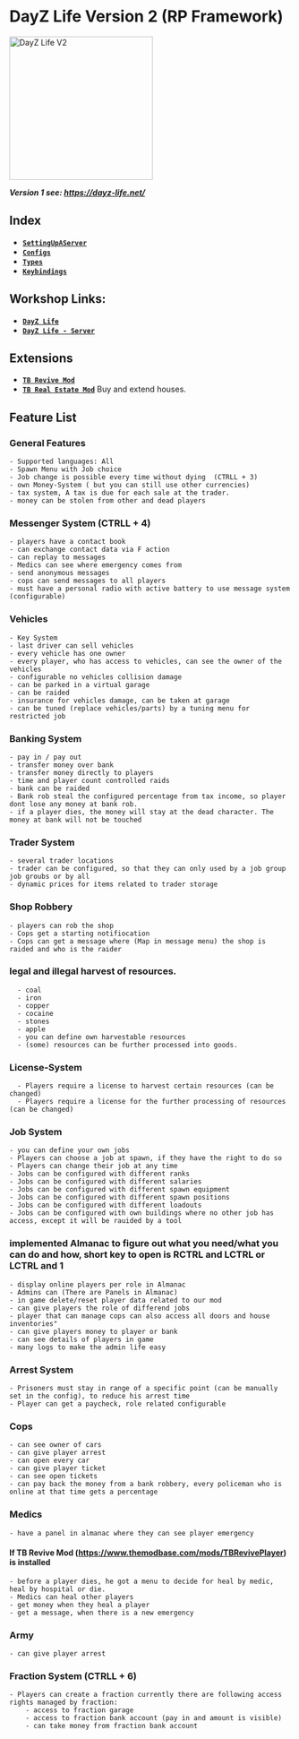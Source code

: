 # DayZ Life Version 2 (RP Framework)

<img src="./DayZLife2Logo.png" alt="DayZ Life V2" width="256"/>

***Version 1 see: https://dayz-life.net/***

## Index

- [**`SettingUpAServer`**](./SettingUpAServer.md)
- [**`Configs`**](./Configs/Readme.md)
- [**`Types`**](./Types.md)
- [**`Keybindings`**](./Keybindings.md)

## Workshop Links:

- [**`DayZ Life`**](https://steamcommunity.com/sharedfiles/filedetails/?id=3196291732)
- [**`DayZ Life - Server`**](https://steamcommunity.com/sharedfiles/filedetails/?id=3196294051)

## Extensions

- [**`TB Revive Mod`**](https://www.themodbase.com/mods/TBRevivePlayer) 
- [**`TB Real Estate Mod`**](https://www.themodbase.com/mods/TBRealEstate) Buy and extend houses.

## Feature List

### General Features

    - Supported languages: All
    - Spawn Menu with Job choice
    - Job change is possible every time without dying  (CTRLL + 3)
    - own Money-System ( but you can still use other currencies)
    - tax system, A tax is due for each sale at the trader.
    - money can be stolen from other and dead players

### Messenger System (CTRLL + 4)

    - players have a contact book
    - can exchange contact data via F action
    - can replay to messages
    - Medics can see where emergency comes from
    - send anonymous messages
    - cops can send messages to all players
    - must have a personal radio with active battery to use message system (configurable)

### Vehicles

    - Key System
    - last driver can sell vehicles
    - every vehicle has one owner
    - every player, who has access to vehicles, can see the owner of the vehicles
    - configurable no vehicles collision damage
    - can be parked in a virtual garage
    - can be raided
    - insurance for vehicles damage, can be taken at garage
    - can be tuned (replace vehicles/parts) by a tuning menu for restricted job

### Banking System

    - pay in / pay out
    - transfer money over bank
    - transfer money directly to players
    - time and player count controlled raids
    - bank can be raided
    - Bank rob steal the configured percentage from tax income, so player dont lose any money at bank rob.
    - if a player dies, the money will stay at the dead character. The money at bank will not be touched

### Trader System

    - several trader locations
    - trader can be configured, so that they can only used by a job group job groubs or by all
    - dynamic prices for items related to trader storage

### Shop Robbery 
    - players can rob the shop
    - Cops get a starting notifiocation
    - Cops can get a message where (Map in message menu) the shop is raided and who is the raider

### legal and illegal harvest of resources.

      - coal
      - iron
      - copper
      - cocaine
      - stones
      - apple
      - you can define own harvestable resources
      - (some) resources can be further processed into goods.

### License-System

      - Players require a license to harvest certain resources (can be changed)
      - Players require a license for the further processing of resources (can be changed)

### Job System

    - you can define your own jobs
    - Players can choose a job at spawn, if they have the right to do so
    - Players can change their job at any time
    - Jobs can be configured with different ranks
    - Jobs can be configured with different salaries
    - Jobs can be configured with different spawn equipment
    - Jobs can be configured with different spawn positions
    - Jobs can be configured with different loadouts
    - Jobs can be configured with own buildings where no other job has access, except it will be rauided by a tool

### implemented Almanac to figure out what you need/what you can do and how, short key to open is RCTRL and LCTRL or LCTRL and 1

    - display online players per role in Almanac
    - Admins can (There are Panels in Almanac)
    - in game delete/reset player data related to our mod
    - can give players the role of differend jobs
    - player that can manage cops can also access all doors and house inventories"
    - can give players money to player or bank
    - can see details of players in game
    - many logs to make the admin life easy

### Arrest System

    - Prisoners must stay in range of a specific point (can be manually set in the config), to reduce his arrest time
    - Player can get a paycheck, role related configurable

### Cops

    - can see owner of cars
    - can give player arrest
    - can open every car
    - can give player ticket
    - can see open tickets
    - can pay back the money from a bank robbery, every policeman who is online at that time gets a percentage

### Medics

    - have a panel in almanac where they can see player emergency

#### If TB Revive Mod (https://www.themodbase.com/mods/TBRevivePlayer) is installed

    - before a player dies, he got a menu to decide for heal by medic, heal by hospital or die.
    - Medics can heal other players
    - get money when they heal a player
    - get a message, when there is a new emergency

### Army

    - can give player arrest

### Fraction System (CTRLL + 6)

    - Players can create a fraction currently there are following access rights managed by fraction:
        - access to fraction garage
        - access to fraction bank account (pay in and amount is visible)
        - can take money from fraction bank account
